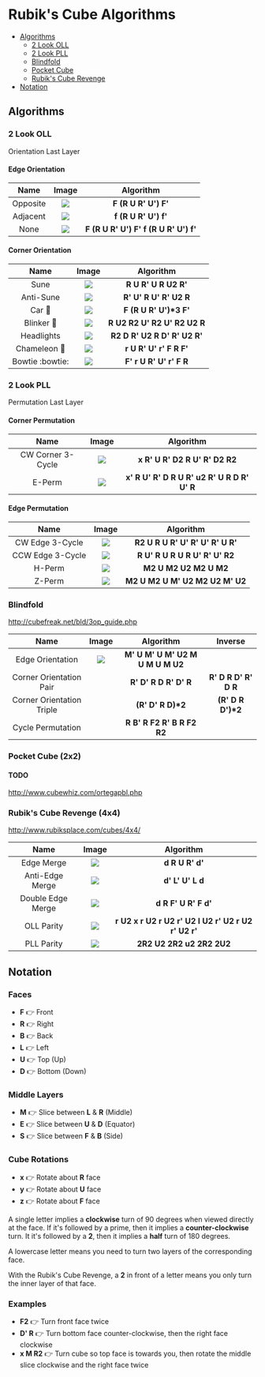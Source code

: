 # Rubik's Cube Algorithms

* [Algorithms](#Algorithms)
  * [2 Look OLL](#2-Look-OLL)
  * [2 Look PLL](#2-Look-PLL)
  * [Blindfold](#Blindfold)
  * [Pocket Cube](#Pocket-Cube-2x2)
  * [Rubik's Cube Revenge](#Rubiks-Cube-Revenge-4x4)
* [Notation](#Notation)

## Algorithms

### 2 Look OLL
Orientation Last Layer

#### Edge Orientation
| Name | Image |  Algorithm |
|:----:|:-----:|:----------:|
| Opposite | ![](img/oll/opposite.png) | __F (R U R' U') F'__ |
| Adjacent | ![](img/oll/adjacent.png) | __f (R U R' U') f'__ |
| None | ![](img/oll/none.png) | __F (R U R' U') F' f (R U R' U') f'__ |

#### Corner Orientation
| Name | Image |  Algorithm |
|:----:|:-----:|:----------:|
| Sune | ![](img/oll/sune.png) | __R U R' U R U2 R'__ |
| Anti-Sune | ![](img/oll/anti_sune.png) | __R' U' R U' R' U2 R__ |
| Car :car: | ![](img/oll/car.png) | __F (R U R' U')*3 F'__ |
| Blinker :rotating_light: | ![](img/oll/blinker.png) | __R U2 R2 U' R2 U' R2 U2 R__ |
| Headlights | ![](img/oll/headlights.png) | __R2 D R' U2 R D' R' U2 R'__ |
| Chameleon :frog: | ![](img/oll/chameleon.png) | __r U R' U' r' F R F'__ |
| Bowtie :bowtie: | ![](img/oll/bowtie.png) | __F' r U R' U' r' F R__ |

### 2 Look PLL
Permutation Last Layer

#### Corner Permutation
| Name | Image | Algorithm |
|:----:|:-----:|:---------:|
| CW Corner 3-Cycle | ![](img/pll/corner_3cycle.png) | __x R' U R' D2 R U' R' D2 R2__ |
| E-Perm            | ![](img/pll/eperm.png) | __x' R U' R' D R U R' u2 R' U R D R' U' R__ |

#### Edge Permutation
| Name | Image | Algorithm |
|:----:|:-----:|:---------:|
| CW Edge 3-Cycle | ![](img/pll/edge_cw_3cycle.png) | __R2 U R U R' U' R' U' R' U R'__ |
| CCW Edge 3-Cycle | ![](img/pll/edge_ccw_3cycle.png) | __R U' R U R U R U' R' U' R2__ |
| H-Perm |![](img/pll/hperm.png) | __M2 U M2 U2 M2 U M2__ |
| Z-Perm | ![](img/pll/zperm.png) | __M2 U M2 U M' U2 M2 U2 M' U2__ |

### Blindfold
http://cubefreak.net/bld/3op_guide.php

| Name | Image | Algorithm | Inverse |
|:----:|:-----:|:---------:|:-------:|
| Edge Orientation | ![](img/blind/edge.png) | __M' U M' U M' U2 M U M U M U2__ |
| Corner Orientation Pair |  | __R' D' R D R' D' R__ | __R' D R D' R' D R__ |
| Corner Orientation Triple |  | __(R' D' R D)*2__ | __(R' D R D')*2__ |
| Cycle Permutation |  | __R B' R F2 R' B R F2 R2__ |

### Pocket Cube (2x2)
#### TODO
http://www.cubewhiz.com/ortegapbl.php

### Rubik's Cube Revenge (4x4)
http://www.rubiksplace.com/cubes/4x4/

| Name | Image | Algorithm |
|:----:|:-----:|:---------:|
| Edge Merge | ![](img/revenge/edge_merge.png) | __d R U R' d'__ |
| Anti-Edge Merge | ![](img/revenge/anti_edge_merge.png) | __d' L' U' L d__ |
| Double Edge Merge | ![](img/revenge/double_edge_merge.png) | __d R F' U R' F d'__ |
| OLL Parity | ![](img/revenge/oll.png) | __r U2 x r U2 r U2 r' U2 l U2 r' U2 r U2 r' U2 r'__ |
| PLL Parity | ![](img/revenge/pll.png) | __2R2 U2 2R2 u2 2R2 2U2__ |

## Notation

### Faces
* __F__ :point_right: Front
* __R__ :point_right: Right
* __B__ :point_right: Back
* __L__ :point_right: Left
* __U__ :point_right: Top (Up)
* __D__ :point_right: Bottom (Down)

### Middle Layers
* __M__ :point_right: Slice between __L__ & __R__ (Middle)
* __E__ :point_right: Slice between __U__ & __D__ (Equator)
* __S__ :point_right: Slice between __F__ & __B__ (Side)

### Cube Rotations
* __x__ :point_right: Rotate about __R__ face
* __y__ :point_right: Rotate about __U__ face
* __z__ :point_right: Rotate about __F__ face

A single letter implies a __clockwise__ turn of 90 degrees when viewed directly at the face. If it's followed by a prime, then it implies a __counter-clockwise__ turn. It it's followed by a __2__, then it implies a __half__ turn of 180 degrees.

A lowercase letter means you need to turn two layers of the corresponding face.

With the Rubik's Cube Revenge, a __2__ in front of a letter means you only turn the inner layer of that face.

### Examples
* __F2__ :point_right: Turn front face twice
* __D' R__ :point_right: Turn bottom face counter-clockwise, then the right face clockwise
* __x M R2__ :point_right: Turn cube so top face is towards you, then rotate the middle slice clockwise and the right face twice

